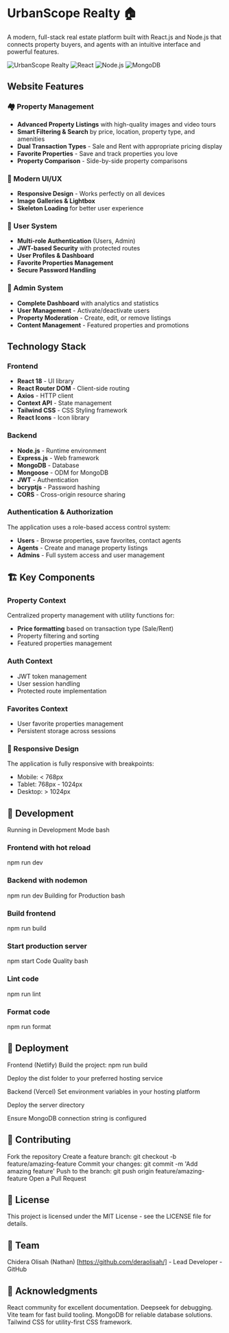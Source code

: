 # UrbanScope Realty 🏠

A modern, full-stack real estate platform built with React.js and Node.js that connects property buyers, and agents with an intuitive interface and powerful features.

![UrbanScope Realty](https://img.shields.io/badge/UrbanScope-Realty-blue) ![React](https://img.shields.io/badge/React-18.2.0-61dafb) ![Node.js](https://img.shields.io/badge/Node.js-Express-green) ![MongoDB](https://img.shields.io/badge/MongoDB-Database-green)



## Website Features

### 🏘️ Property Management
- **Advanced Property Listings** with high-quality images and video tours
- **Smart Filtering & Search** by price, location, property type, and amenities
- **Dual Transaction Types** - Sale and Rent with appropriate pricing display
- **Favorite Properties** - Save and track properties you love
- **Property Comparison** - Side-by-side property comparisons

### 🎨 Modern UI/UX
- **Responsive Design** - Works perfectly on all devices
- **Image Galleries & Lightbox**
- **Skeleton Loading** for better user experience
<!-- - **Dark/Light Mode** (optional - add if you have it) -->
<!-- - **Interactive Maps** for property locations -->

### 👥 User System
- **Multi-role Authentication** (Users, Admin)
- **JWT-based Security** with protected routes
- **User Profiles & Dashboard**
- **Favorite Properties Management**
- **Secure Password Handling**

### 🔧 Admin System
- **Complete Dashboard** with analytics and statistics
- **User Management** - Activate/deactivate users
- **Property Moderation** - Create, edit, or remove listings
- **Content Management** - Featured properties and promotions
<!-- - **Agent Management** - Create and manage agent accounts -->



## Technology Stack
### Frontend
- **React 18** - UI library
- **React Router DOM** - Client-side routing
- **Axios** - HTTP client
- **Context API** - State management
- **Tailwind CSS** - CSS Styling framework
- **React Icons** - Icon library

### Backend
- **Node.js** - Runtime environment
- **Express.js** - Web framework
- **MongoDB** - Database
- **Mongoose** - ODM for MongoDB
- **JWT** - Authentication
- **bcryptjs** - Password hashing
- **CORS** - Cross-origin resource sharing

### Authentication & Authorization
The application uses a role-based access control system:
- **Users** - Browse properties, save favorites, contact agents
- **Agents** - Create and manage property listings
- **Admins** - Full system access and user management


## 🏗️ Key Components
### Property Context
Centralized property management with utility functions for:
- **Price formatting** based on transaction type (Sale/Rent)
- Property filtering and sorting
- Featured properties management

### Auth Context
- JWT token management
- User session handling
- Protected route implementation

### Favorites Context
- User favorite properties management
- Persistent storage across sessions

### 📱 Responsive Design
The application is fully responsive with breakpoints:
- Mobile: < 768px
- Tablet: 768px - 1024px
- Desktop: > 1024px



## 🔧 Development
Running in Development Mode
bash
### Frontend with hot reload
npm run dev

### Backend with nodemon
npm run dev
Building for Production
bash
### Build frontend
npm run build

### Start production server
npm start
Code Quality
bash
### Lint code
npm run lint

### Format code
npm run format


## 🚀 Deployment
Frontend (Netlify)
Build the project: npm run build

Deploy the dist folder to your preferred hosting service

Backend (Vercel)
Set environment variables in your hosting platform

Deploy the server directory

Ensure MongoDB connection string is configured

## 🤝 Contributing
Fork the repository
Create a feature branch: git checkout -b feature/amazing-feature
Commit your changes: git commit -m 'Add amazing feature'
Push to the branch: git push origin feature/amazing-feature
Open a Pull Request

## 📝 License
This project is licensed under the MIT License - see the LICENSE file for details.

## 👥 Team
Chidera Olisah (Nathan) [https://github.com/deraolisah/] - Lead Developer - GitHub

## 🙏 Acknowledgments
React community for excellent documentation.
Deepseek for debugging.
Vite team for fast build tooling.
MongoDB for reliable database solutions.
Tailwind CSS for utility-first CSS framework.